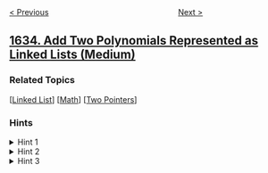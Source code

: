 <!--|This file generated by command(leetcode description); DO NOT EDIT.    |-->
<!--+----------------------------------------------------------------------+-->
<!--|@author    openset <openset.wang@gmail.com>                           |-->
<!--|@link      https://github.com/openset                                 |-->
<!--|@home      https://github.com/openset/leetcode                        |-->
<!--+----------------------------------------------------------------------+-->

[< Previous](../percentage-of-users-attended-a-contest "Percentage of Users Attended a Contest")
　　　　　　　　　　　　　　　　
[Next >](../hopper-company-queries-i "Hopper Company Queries I")

## [1634. Add Two Polynomials Represented as Linked Lists (Medium)](https://leetcode.com/problems/add-two-polynomials-represented-as-linked-lists "求两个多项式链表的和")



### Related Topics
  [[Linked List](../../tag/linked-list/README.md)]
  [[Math](../../tag/math/README.md)]
  [[Two Pointers](../../tag/two-pointers/README.md)]

### Hints
<details>
<summary>Hint 1</summary>
Process both linked lists at the same time
</details>

<details>
<summary>Hint 2</summary>
If the current power of the two heads is equal, add this power with the sum of the coefficients to the answer list.
</details>

<details>
<summary>Hint 3</summary>
If one head has a larger power, add this power to the answer list and move only this head.
</details>

